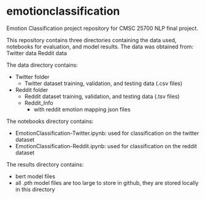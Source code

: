 # emotionclassification

Emotion Classification project repository for CMSC 25700 NLP final project.

This repository contains three directories containing the data used, notebooks for evaluation, and model results.
The data was obtained from:
Twitter data
Reddit data

The data directory contains:
-  Twitter folder
    -    Twitter dataset training, validation, and testing data (.csv files)
-  Reddit folder
    -    Reddit dataset training, validation, and testing data (.tsv files)
    -    Reddit_Info
          -   with reddit emotion mapping json files

The notebooks directory contains:
-  EmotionClassification-Twitter.ipynb: used for classification on the twitter dataset
-  EmotionClassification-Reddit.ipynb: used for classification on the reddit dataset

The results directory contains:
-  bert model files
-  all .pth model files are too large to store in github, they are stored locally in this directory



